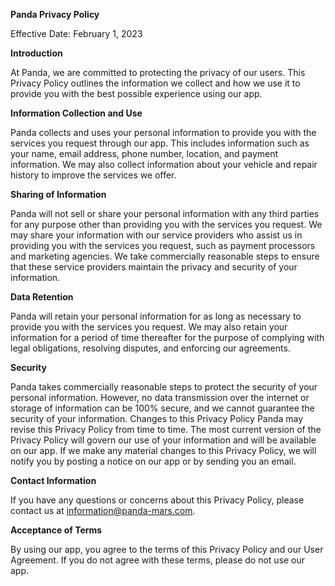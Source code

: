 **Panda Privacy Policy**

Effective Date: February 1, 2023

**Introduction**

At Panda, we are committed to protecting the privacy of our users. This Privacy Policy
outlines the information we collect and how we use it to provide you with the best
possible experience using our app.

**Information Collection and Use**

Panda collects and uses your personal information to provide you with the services you
request through our app. This includes information such as your name, email address,
phone number, location, and payment information. We may also collect information
about your vehicle and repair history to improve the services we offer.

**Sharing of Information**

Panda will not sell or share your personal information with any third parties for any
purpose other than providing you with the services you request. We may share your
information with our service providers who assist us in providing you with the services
you request, such as payment processors and marketing agencies. We take
commercially reasonable steps to ensure that these service providers maintain the
privacy and security of your information.

**Data Retention**

Panda will retain your personal information for as long as necessary to provide you with
the services you request. We may also retain your information for a period of time
thereafter for the purpose of complying with legal obligations, resolving disputes, and
enforcing our agreements.

**Security**

Panda takes commercially reasonable steps to protect the security of your personal
information. However, no data transmission over the internet or storage of information
can be 100% secure, and we cannot guarantee the security of your information.
Changes to this Privacy Policy
Panda may revise this Privacy Policy from time to time. The most current version of the
Privacy Policy will govern our use of your information and will be available on our app. If
we make any material changes to this Privacy Policy, we will notify you by posting a
notice on our app or by sending you an email.

**Contact Information**

If you have any questions or concerns about this Privacy Policy, please contact us at
information@panda-mars.com.

**Acceptance of Terms**

By using our app, you agree to the terms of this Privacy Policy and our User Agreement.
If you do not agree with these terms, please do not use our app.